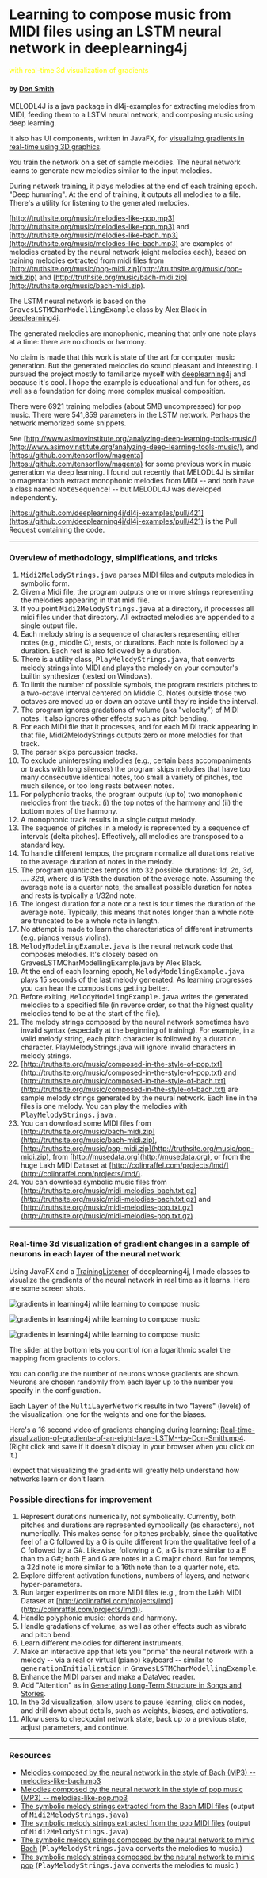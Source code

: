 # Learning to compose music from MIDI files using an LSTM neural network in deeplearning4j
<span style="color:yellow">with real-time 3d visualization of gradients</span>

#### by [Don Smith](mailto:ThinkerFeeler@gmail.com)

MELODL4J is a java package in dl4j-examples for extracting melodies from MIDI, feeding them to a LSTM neural network, and composing music using deep learning.

It also has UI components, written in JavaFX, for [visualizing gradients in real-time using 3D graphics](#visualize).

You train the network on a set of sample melodies. The neural network learns to generate new melodies similar to the input melodies.

During network training, it plays melodies at the end of each training epoch. "Deep humming". At the end of training, it outputs all melodies to a file. There's a utility for listening to the generated melodies.

[http://truthsite.org/music/melodies-like-pop.mp3](http://truthsite.org/music/melodies-like-pop.mp3) and [http://truthsite.org/music/melodies-like-bach.mp3](http://truthsite.org/music/melodies-like-bach.mp3) are examples of melodies created by the neural network (eight melodies each), based on training melodies extracted from midi files from [http://truthsite.org/music/pop-midi.zip](http://truthsite.org/music/pop-midi.zip) and [http://truthsite.org/music/bach-midi.zip](http://truthsite.org/music/bach-midi.zip).

The LSTM neural network is based on the <tt>GravesLSTMCharModellingExample</tt> class by Alex Black in [deeplearning4j](https://deeplearning4j.org/).

The generated melodies are monophonic, meaning that only one note plays at a time: there are no chords or harmony.

No claim is made that this work is state of the art for computer music generation. But the generated melodies do sound pleasant and interesting. I pursued the project mostly to familiarize myself with [deeplearning4j](https://deeplearning4j.org/) and because it's cool. I hope the example is educational and fun for others, as well as a foundation for doing more complex musical composition.

There were 6921 training melodies (about 5MB uncompressed) for pop music. There were 541,859 parameters in the LSTM network. Perhaps the network memorized some snippets.

See [http://www.asimovinstitute.org/analyzing-deep-learning-tools-music/](http://www.asimovinstitute.org/analyzing-deep-learning-tools-music/), and [https://github.com/tensorflow/magenta](https://github.com/tensorflow/magenta) for some previous work in music generation via deep learning. I found out recently that MELODL4J is similar to magenta: both extract monophonic melodies from MIDI -- and both have a class named <tt>NoteSequence</tt>! -- but MELODL4J was developed independently.

[https://github.com/deeplearning4j/dl4j-examples/pull/421](https://github.com/deeplearning4j/dl4j-examples/pull/421) is the Pull Request containing the code.

* * *

### Overview of methodology, simplifications, and tricks

1.  <tt>Midi2MelodyStrings.java</tt> parses MIDI files and outputs melodies in symbolic form.
2.  Given a Midi file, the program outputs one or more strings representing the melodies appearing in that midi file.
3.  If you point <tt>Midi2MelodyStrings.java</tt> at a directory, it processes all midi files under that directory. All extracted melodies are appended to a single output file.
4.  Each melody string is a sequence of characters representing either notes (e.g., middle C), rests, or durations. Each note is followed by a duration. Each rest is also followed by a duration.
5.  There is a utility class, <tt>PlayMelodyStrings.java</tt>, that converts melody strings into MIDI and plays the melody on your computer's builtin synthesizer (tested on Windows).
6.  To limit the number of possible symbols, the program restricts pitches to a two-octave interval centered on Middle C. Notes outside those two octaves are moved up or down an octave until they're inside the interval.
7.  The program ignores gradations of volume (aka "velocity") of MIDI notes. It also ignores other effects such as pitch bending.
8.  For each MIDI file that it processes, and for each MIDI track appearing in that file, Midi2MelodyStrings outputs zero or more melodies for that track.
9.  The parser skips percussion tracks.
10.  To exclude uninteresting melodies (e.g., certain bass accompaniments or tracks with long silences) the program skips melodies that have too many consecutive identical notes, too small a variety of pitches, too much silence, or too long rests between notes.
11.  For polyphonic tracks, the program outputs (up to) two monophonic melodies from the track: (i) the top notes of the harmony and (ii) the bottom notes of the harmony.
12.  A monophonic track results in a single output melody.
13.  The sequence of pitches in a melody is represented by a sequence of intervals (delta pitches). Effectively, all melodies are transposed to a standard key.
14.  To handle different tempos, the program normalize all durations relative to the average duration of notes in the melody.
15.  The program quanticizes tempos into 32 possible durations: 1*d, 2*d, 3*d, .... 32*d, where d is 1/8th the duration of the average note. Assuming the average note is a quarter note, the smallest possible duration for notes and rests is typically a 1/32nd note.
16.  The longest duration for a note or a rest is four times the duration of the average note. Typically, this means that notes longer than a whole note are truncated to be a whole note in length.
17.  No attempt is made to learn the characteristics of different instruments (e.g. pianos versus violins).
18.  <tt>MelodyModelingExample.java</tt> is the neural network code that composes melodies. It's closely based on GravesLSTMCharModellingExample.java by Alex Black.
19.  At the end of each learning epoch, <tt>MelodyModelingExample.java</tt> plays 15 seconds of the last melody generated. As learning progresses you can hear the compositions getting better.
20.  Before exiting, <tt>MelodyModelingExample.java</tt> writes the generated melodies to a specified file (in reverse order, so that the highest quality melodies tend to be at the start of the file).
21.  The melody strings composed by the neural network sometimes have invalid syntax (especially at the beginning of training). For example, in a valid melody string, each pitch character is followed by a duration character. PlayMelodyStrings.java will ignore invalid characters in melody strings.
22.  [http://truthsite.org/music/composed-in-the-style-of-pop.txt](http://truthsite.org/music/composed-in-the-style-of-pop.txt) and [http://truthsite.org/music/composed-in-the-style-of-bach.txt](http://truthsite.org/music/composed-in-the-style-of-bach.txt) are sample melody strings generated by the neural network. Each line in the files is one melody. You can play the melodies with <tt>PlayMelodyStrings.java</tt> .
23.  You can download some MIDI files from [http://truthsite.org/music/bach-midi.zip](http://truthsite.org/music/bach-midi.zip), [http://truthsite.org/music/pop-midi.zip](http://truthsite.org/music/pop-midi.zip), from [http://musedata.org](http://musedata.org), or from the huge Lakh MIDI Dataset at [http://colinraffel.com/projects/lmd/](http://colinraffel.com/projects/lmd/).
24.  You can download symbolic music files from [http://truthsite.org/music/midi-melodies-bach.txt.gz](http://truthsite.org/music/midi-melodies-bach.txt.gz) and [http://truthsite.org/music/midi-melodies-pop.txt.gz](http://truthsite.org/music/midi-melodies-pop.txt.gz) .

* * *

<a id="visualize" name="visualize">

### Real-time 3d visualization of gradient changes in a sample of neurons in each layer of the neural network

</a>

<a id="visualize" name="visualize">Using JavaFX and a</a> [TrainingListener](https://github.com/deeplearning4j/deeplearning4j/blob/master/deeplearning4j-nn/src/main/java/org/deeplearning4j/optimize/api/TrainingListener.java) of deeplearning4j, I made classes to visualize the gradients of the neural network in real time as it learns. Here are some screen shots.

![gradients in learning4j while learning to compose music](gradients1.jpg)

![gradients in learning4j while learning to compose music](gradients2.jpg)

![gradients in learning4j while learning to compose music](gradients3.jpg)

The slider at the bottom lets you control (on a logarithmic scale) the mapping from gradients to colors.

You can configure the number of neurons whose gradients are shown. Neurons are chosen randomly from each layer up to the number you specify in the configuration.

Each <tt>Layer</tt> of the <tt>MultiLayerNetwork</tt> results in two "layers" (levels) of the visualization: one for the weights and one for the biases.

Here's a 16 second video of gradients changing during learning:
[Real-time-visualization-of-gradients-of-an-eight-layer-LSTM--by-Don-Smith.mp4](Real-time-visualization-of-gradients-of-an-eight-layer-LSTM--by-Don-Smith.mp4). (Right click and save if it doesn't display in your browser when you click on it.)

I expect that visualizing the gradients will greatly help understand how networks learn or don't learn.

### Possible directions for improvement

1.  Represent durations numerically, not symbolically. Currently, both pitches and durations are represented symbolically (as characters), not numerically. This makes sense for pitches probably, since the qualitative feel of a C followed by a G is quite different from the qualitative feel of a C followed by a G#. Likewise, following a C, a G is more similar to a E than to a G#; both E and G are notes in a C major chord. But for tempos, a 32d note is more similar to a 16th note than to a quarter note, etc.
2.  Explore different activation functions, numbers of layers, and network hyper-parameters.
3.  Run larger experiments on more MIDI files (e.g., from the Lakh MIDI Dataset at [http://colinraffel.com/projects/lmd](http://colinraffel.com/projects/lmd)).
4.  Handle polyphonic music: chords and harmony.
5.  Handle gradations of volume, as well as other effects such as vibrato and pitch bend.
6.  Learn different melodies for different instruments.
7.  Make an interactive app that lets you "prime" the neural network with a melody -- via a real or virtual (piano) keyboard -- similar to <tt>generationInitialization</tt> in <tt>GravesLSTMCharModellingExample</tt>.
8.  Enhance the MIDI parser and make a DataVec reader.
9.  Add "Attention" as in [Generating Long-Term Structure in Songs and Stories](https://magenta.tensorflow.org/2016/07/15/lookback-rnn-attention-rnn/).
10.  In the 3d visualization, allow users to pause learning, click on nodes, and drill down about details, such as weights, biases, and activations.
11.  Allow users to checkpoint network state, back up to a previous state, adjust parameters, and continue.

* * *

### Resources

*   [Melodies composed by the neural network in the style of Bach (MP3) -- melodies-like-bach.mp3](melodies-like-bach.mp3)
*   [Melodies composed by the neural network in the style of pop music (MP3) -- melodies-like-pop.mp3](melodies-like-pop.mp3)
*   [The symbolic melody strings extracted from the Bach MIDI files](midi-melodies-bach.txt) (output of <tt>Midi2MelodyStrings.java</tt>)
*   [The symbolic melody strings extracted from the pop MIDI files](midi-melodies-pop.txt) (output of <tt>Midi2MelodyStrings.java</tt>)
*   [The symbolic melody strings composed by the neural network to mimic Bach](composed-in-the-style-of-bach.txt) (<tt>PlayMelodyStrings.java</tt> converts the melodies to music.)
*   [The symbolic melody strings composed by the neural network to mimic pop](composed-in-the-style-of-pop.txt) (<tt>PlayMelodyStrings.java</tt> converts the melodies to music.)
